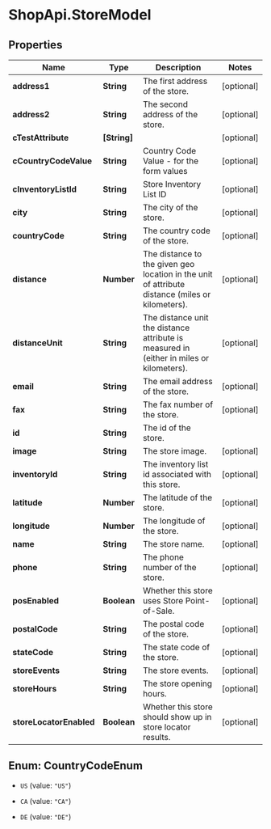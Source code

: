 # ShopApi.StoreModel

## Properties
Name | Type | Description | Notes
------------ | ------------- | ------------- | -------------
**address1** | **String** | The first address of the store. | [optional] 
**address2** | **String** | The second address of the store. | [optional] 
**cTestAttribute** | **[String]** |  | [optional] 
**cCountryCodeValue** | **String** | Country Code Value - for the form values | [optional] 
**cInventoryListId** | **String** | Store Inventory List ID | [optional] 
**city** | **String** | The city of the store. | [optional] 
**countryCode** | **String** | The country code of the store. | [optional] 
**distance** | **Number** | The distance to the given geo location in the unit of attribute distance (miles or kilometers). | [optional] 
**distanceUnit** | **String** | The distance unit the distance attribute is measured in (either in miles or kilometers). | [optional] 
**email** | **String** | The email address of the store. | [optional] 
**fax** | **String** | The fax number of the store. | [optional] 
**id** | **String** | The id of the store. | 
**image** | **String** | The store image. | [optional] 
**inventoryId** | **String** | The inventory list id associated with this store. | [optional] 
**latitude** | **Number** | The latitude of the store. | [optional] 
**longitude** | **Number** | The longitude of the store. | [optional] 
**name** | **String** | The store name. | [optional] 
**phone** | **String** | The phone number of the store. | [optional] 
**posEnabled** | **Boolean** | Whether this store uses Store Point-of-Sale. | [optional] 
**postalCode** | **String** | The postal code of the store. | [optional] 
**stateCode** | **String** | The state code of the store. | [optional] 
**storeEvents** | **String** | The store events. | [optional] 
**storeHours** | **String** | The store opening hours. | [optional] 
**storeLocatorEnabled** | **Boolean** | Whether this store should show up in store locator results. | [optional] 


<a name="CountryCodeEnum"></a>
## Enum: CountryCodeEnum


* `US` (value: `"US"`)

* `CA` (value: `"CA"`)

* `DE` (value: `"DE"`)




